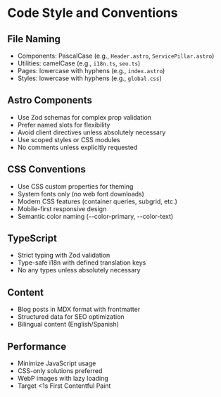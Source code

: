 # Code Style and Conventions

## File Naming
- Components: PascalCase (e.g., `Header.astro`, `ServicePillar.astro`)
- Utilities: camelCase (e.g., `i18n.ts`, `seo.ts`)
- Pages: lowercase with hyphens (e.g., `index.astro`)
- Styles: lowercase with hyphens (e.g., `global.css`)

## Astro Components
- Use Zod schemas for complex prop validation
- Prefer named slots for flexibility
- Avoid client directives unless absolutely necessary
- Use scoped styles or CSS modules
- No comments unless explicitly requested

## CSS Conventions
- Use CSS custom properties for theming
- System fonts only (no web font downloads)
- Modern CSS features (container queries, subgrid, etc.)
- Mobile-first responsive design
- Semantic color naming (--color-primary, --color-text)

## TypeScript
- Strict typing with Zod validation
- Type-safe i18n with defined translation keys
- No any types unless absolutely necessary

## Content
- Blog posts in MDX format with frontmatter
- Structured data for SEO optimization
- Bilingual content (English/Spanish)

## Performance
- Minimize JavaScript usage
- CSS-only solutions preferred
- WebP images with lazy loading
- Target <1s First Contentful Paint